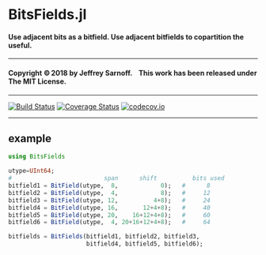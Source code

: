 # BitsFields.jl
#### Use adjacent bits as a bitfield. Use adjacent bitfields to copartition the useful.

----

#### Copyright ©&thinsp;2018 by Jeffrey Sarnoff. &nbsp;&nbsp; This work has been released under The MIT License.

-----

[![Build Status](https://travis-ci.org/JeffreySarnoff/BitsFields.jl.svg?branch=master)](https://travis-ci.org/JeffreySarnoff/BitsFields.jl)
[![Coverage Status](https://coveralls.io/repos/github/JeffreySarnoff/BitsMasks.jl/badge.svg?branch=master)](https://coveralls.io/github/JeffreySarnoff/BitsMasks.jl?branch=master)
[![codecov.io](http://codecov.io/github/JeffreySarnoff/BitsMasks.jl/coverage.svg?branch=master)](http://codecov.io/github/JeffreySarnoff/BitsMasks.jl?branch=master)

-----
## example
```julia
using BitsFields

utype=UInt64;
#                          span      shift          bits used
bitfield1 = BitField(utype,  8,            0);   #      8
bitfield2 = BitField(utype,  4,            8);   #     12
bitfield3 = BitField(utype, 12,          4+8);   #     24
bitfield4 = BitField(utype, 16,       12+4+8);   #     40
bitfield5 = BitField(utype, 20,    16+12+4+8);   #     60
bitfield6 = BitField(utype,  4, 20+16+12+4+8);   #     64

bitfields = BitFields(bitfield1, bitfield2, bitfield3,
                      bitfield4, bitfield5, bitfield6);
```
